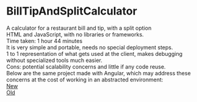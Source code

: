 # BillTipAndSplitCalculator

A calculator for a restaurant bill and tip, with a split option  
HTML and JavaScript, with no libraries or frameworks.  
Time taken: 1 hour 44 minutes  
It is very simple and portable, needs no special deployment steps.  
1 to 1 representation of what gets used at the client, makes debugging without specialized tools much easier.  
Cons: potential scalability concerns and little if any code reuse.  
Below are the same project made with Angular, which may address these concerns at the cost of working in an abstracted environment:  
[New](https://github.com/Artour64/bill-calculator-angular-v2)  
[Old](https://github.com/Artour64/bill-calculator-angular)
